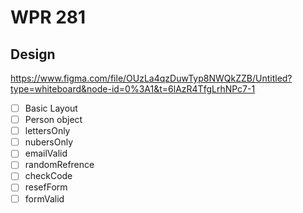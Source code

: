 # WPR 281

## Design
https://www.figma.com/file/OUzLa4qzDuwTyp8NWQkZZB/Untitled?type=whiteboard&node-id=0%3A1&t=6lAzR4TfgLrhNPc7-1

- [ ] Basic Layout
- [ ] Person object
- [ ] lettersOnly 
- [ ] nubersOnly 
- [ ] emailValid 
- [ ] randomRefrence 
- [ ] checkCode
- [ ] resefForm
- [ ] formValid
